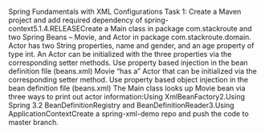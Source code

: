 Spring Fundamentals with XML Configurations Task 1: Create a Maven project and add required dependency of spring-context5.1.4.RELEASECreate a Main class in package com.stackroute and two Spring Beans –  Movie, and Actor in package com.stackroute.domain. Actor has two String properties, name and gender, and an age property of type int. An Actor can be initialized with the three properties via the corresponding setter methods. Use property based injection in the bean definition file (beans.xml) Movie “has a” Actor that can be initialized via the corresponding setter method. Use property based object injection in the bean definition file (beans.xml) The Main class looks up Movie bean via three ways to print out actor information:Using XmlBeanFactory2.Using Spring 3.2 BeanDefinitionRegistry and BeanDefinitionReader3.Using ApplicationContextCreate a spring-xml-demo repo and push the code to master branch. 
